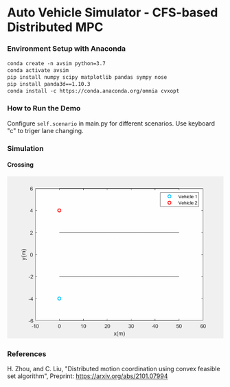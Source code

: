 Auto Vehicle Simulator - CFS-based Distributed MPC
===

### Environment Setup with Anaconda
```
conda create -n avsim python=3.7
conda activate avsim
pip install numpy scipy matplotlib pandas sympy nose
pip install panda3d==1.10.3
conda install -c https://conda.anaconda.org/omnia cvxopt
```

### How to Run the Demo
Configure `self.scenario` in main.py for different scenarios. Use keyboard "c" to triger lane changing.


### Simulation
#### Crossing
![image](https://github.com/intelligent-control-lab/Auto_Vehicle_Simulator/blob/Distributed-CFS/SimulationResults/Panda3dSim/Corssing.gif)

### References
H. Zhou, and C. Liu,  "Distributed motion coordination using convex feasible set algorithm", Preprint: https://arxiv.org/abs/2101.07994
